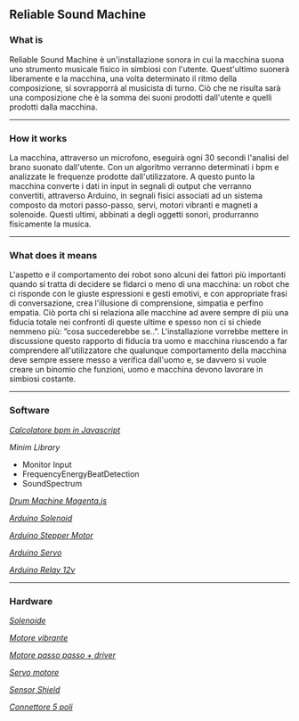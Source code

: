 ## Reliable Sound Machine

### What is

Reliable Sound Machine è un'installazione sonora in cui la macchina suona uno strumento musicale fisico in simbiosi con l'utente.
Quest'ultimo suonerà liberamente e la macchina, una volta determinato il ritmo della composizione, si sovrapporrà al musicista di turno.
Ciò che ne risulta sarà una composizione che è la somma dei suoni prodotti dall'utente e quelli prodotti dalla macchina.

---

### How it works

La macchina, attraverso un microfono, eseguirà ogni 30 secondi l'analisi del brano suonato dall'utente. Con un algoritmo verranno determinati i bpm
e analizzate le frequenze prodotte dall'utilizzatore. A questo punto la macchina converte i dati in input in segnali di output che verranno
convertiti, attraverso Arduino, in segnali fisici associati ad un sistema composto da motori passo-passo, servi, motori vibranti e magneti a solenoide. 
Questi ultimi, abbinati a degli oggetti sonori, produrranno fisicamente la musica.

---

### What does it means

L'aspetto e il comportamento dei robot sono alcuni dei fattori più importanti quando si tratta di decidere se fidarci o meno di
una macchina: un robot che ci risponde con le giuste espressioni e gesti emotivi, e con appropriate frasi di conversazione, 
crea l'illusione di comprensione, simpatia e perfino empatia. Ciò porta chi si relaziona alle macchine ad avere sempre di più 
una fiducia totale nei confronti di queste ultime e spesso non ci si chiede nemmeno più: ”cosa succederebbe se..”. 
L'installazione vorrebbe mettere in discussione questo rapporto di fiducia tra uomo e macchina riuscendo a far comprendere 
all'utilizzatore che qualunque comportamento della macchina deve sempre essere messo a verifica dall'uomo e, se davvero si vuole
creare un binomio che funzioni, uomo e macchina devono lavorare in simbiosi costante.

---

### Software 

[_Calcolatore bpm in Javascript_](https://github.com/JMPerez/beats-audio-api)

_Minim Library_
- Monitor Input
- FrequencyEnergyBeatDetection
- SoundSpectrum

[_Drum Machine Magenta.js_](https://codepen.io/teropa/full/RMGxOQ/)

[_Arduino Solenoid_](http://learn.robotgeek.com/projects/robotgeek-solenoid-projects/30-solenoid.html)

[_Arduino Stepper Motor_](https://circuitdigest.com/microcontroller-projects/arduino-stepper-motor-control-tutorial)

[_Arduino Servo_](https://www.instructables.com/id/Arduino-Servo-Motors/)

[_Arduino Relay 12v_](https://www.theengineeringprojects.com/2017/08/2-relay-module-interfacing-with-arduino.html)

---

### Hardware

[_Solenoide_](https://tinyurl.com/yy43f4dy)

[_Motore vibrante_](https://tinyurl.com/y5t4mdbl)

[_Motore passo passo + driver_](https://tinyurl.com/y57p37bf)

[_Servo motore_](https://tinyurl.com/y5dln55y)

[_Sensor Shield_](https://www.robotgeek.com/robotgeek-sensor-shield)

[_Connettore 5 poli_](https://www.amazon.it/RUNCCI-Connettore-aviazione-Maschio-pannello/dp/B07KW15CHW/ref=sr_1_1_sspa?__mk_it_IT=%C3%85M%C3%85%C5%BD%C3%95%C3%91&keywords=connettore+5+pin&qid=1557756256&refinements=p_76%3A490210031&rnid=490209031&rps=1&s=gateway&sr=8-1-spons&psc=1)


